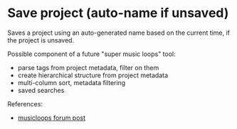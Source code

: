 # Save project (auto-name if unsaved)

Saves a project using an auto-generated name based on the current time, if the project is unsaved.

Possible component of a future "super music loops" tool:

- parse tags from project metadata, filter on them
- create hierarchical structure from project metadata
- multi-column sort, metadata filtering
- saved searches

References:

- [musicloops forum post](https://forum.cockos.com/showthread.php?p=2536927)
